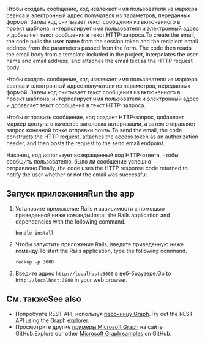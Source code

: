 <span data-ttu-id="72534-p119">Чтобы создать сообщение, код извлекает имя пользователя из маркера сеанса и электронный адрес получателя из параметров, переданных формой. Затем код считывает текст сообщения из включенного в проект шаблона, интерполирует имя пользователя и электронный адрес и добавляет текст сообщения в текст HTTP-запроса.</span><span class="sxs-lookup"><span data-stu-id="72534-p119">To create the email, the code pulls the user name from the session token and the recipient email address from the parameters passed from the form. The code then reads the email body from a template included in the project, interpolates the user name and email address, and attaches the email text as the HTTP request body.</span></span>

Чтобы создать сообщение, код извлекает имя пользователя из маркера сеанса и электронный адрес получателя из параметров, переданных формой. Затем код считывает текст сообщения из включенного в проект шаблона, интерполирует имя пользователя и электронный адрес и добавляет текст сообщения в текст HTTP-запроса.

<span data-ttu-id="72534-194">Чтобы отправить сообщение, код создает HTTP-запрос, добавляет маркер доступа в качестве заголовка авторизации, а затем отправляет запрос конечной точке отправки почты.</span><span class="sxs-lookup"><span data-stu-id="72534-194">To send the email, the code constructs the HTTP request, attaches the access token as an authorization header, and then posts the request to the send email endpoint.</span></span>

<span data-ttu-id="72534-195">Наконец, код использует возвращенный код HTTP-ответа, чтобы сообщить пользователю, было ли сообщение успешно отправлено.</span><span class="sxs-lookup"><span data-stu-id="72534-195">Finally, the code uses the HTTP response code returned to notify the user whether or not the email was successful.</span></span>

## <a name="run-the-app"></a><span data-ttu-id="72534-196">Запуск приложения</span><span class="sxs-lookup"><span data-stu-id="72534-196">Run the app</span></span>

1. <span data-ttu-id="72534-197">Установите приложение Rails и зависимости с помощью приведенной ниже команды.</span><span class="sxs-lookup"><span data-stu-id="72534-197">Install the Rails application and dependencies with the following command.</span></span>

    ```
    bundle install
    ```
2. <span data-ttu-id="72534-198">Чтобы запустить приложение Rails, введите приведенную ниже команду.</span><span class="sxs-lookup"><span data-stu-id="72534-198">To start the Rails application, type the following command.</span></span>

    ```
    rackup -p 3000
    ```
3. <span data-ttu-id="72534-199">Введите адрес `http://localhost:3000` в веб-браузере.</span><span class="sxs-lookup"><span data-stu-id="72534-199">Go to `http://localhost:3000` in your web browser.</span></span>

## <a name="see-also"></a><span data-ttu-id="72534-200">См. также</span><span class="sxs-lookup"><span data-stu-id="72534-200">See also</span></span>
- <span data-ttu-id="72534-201">Попробуйте REST API, используя [песочницу Graph](https://graph.microsoft.io/graph-explorer).</span><span class="sxs-lookup"><span data-stu-id="72534-201">Try out the REST API using the [Graph explorer](https://graph.microsoft.io/graph-explorer).</span></span>
- <span data-ttu-id="72534-202">Просмотрите другие [примеры Microsoft Graph](https://github.com/microsoftgraph) на сайте GitHub.</span><span class="sxs-lookup"><span data-stu-id="72534-202">Explore our other [Microsoft Graph samples](https://github.com/microsoftgraph) on GitHub.</span></span>



